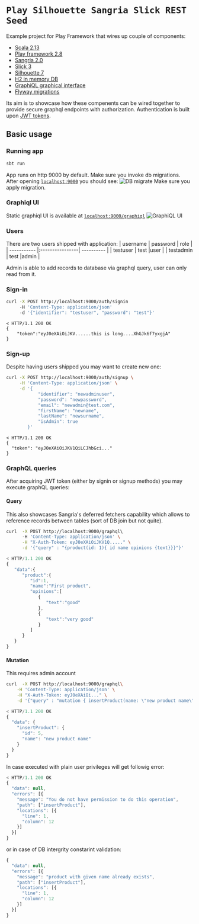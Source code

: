 # `Play Silhouette Sangria Slick REST Seed` 

Example project for Play Framework that wires up couple of components:

* [Scala 2.13](https://www.scala-lang.org/)
* [Play framework 2.8](https://www.playframework.com/)
* [Sangria 2.0](https://sangria-graphql.org/)
* [Slick 3](http://scala-slick.org/)
* [Silhouette 7](https://www.silhouette.rocks/)
* [H2 in memory DB](http://www.h2database.com)
* [GraphiQL graphical interface](https://github.com/graphql/graphiql)
* [Flyway migrations](https://flywaydb.org/)

Its aim is to showcase how these compenents can be wired together to provide secure graphql endpoints with authorization.
Authentication is built upon [JWT tokens](http://jwt.io).

## Basic usage
### Running app
```bash
sbt run
```
App runs on http 9000 by default.
Make sure you invoke db migrations.
After opening [`localhost:9000`](http://localhost:9000) you should see:
![DB migrate](https://i.imgur.com/BptHlxS.png)
Make sure you apply migration.

### Graphiql UI
Static graphiql UI is available at [`localhost:9000/graphiql`](http://localhost:9000/graphiql)
![GraphiQL UI](https://i.imgur.com/wGND90Q.png)


### Users
There are two users shipped with application:
| username    | password        | role       |
| ----------- |:----------------| ---------- |
| testuser    | test            |user        |
| testadmin   | test            |admin       |

Admin is able to add records to database via graphql query, user can only read from it.



### Sign-in

```bash
curl -X POST http://localhost:9000/auth/signin 
     -H 'Content-Type: application/json' 
     -d '{"identifier": "testuser", "password": "test"}' 
```

```
< HTTP/1.1 200 OK
{
    "token":"eyJ0eXAiOiJKV......this is long....XhGJk6f7yxgjA"
}   
```

### Sign-up
Despite having users shipped you may want to create new one:
```bash
curl -X POST http://localhost:9000/auth/signup \
     -H 'Content-Type: application/json' \
     -d '{
            "identifier": "newadminuser", 
            "password": "newpassword",
            "email": "newadmin@test.com", 
            "firstName": "newname", 
            "lastName": "newsurname", 
            "isAdmin": true
        }'
```

```
< HTTP/1.1 200 OK
{
  "token": "eyJ0eXAiOiJKV1QiLCJhbGci..."
}
```


### GraphQL queries

After acquiring JWT token (either by signin or signup methods) you may execute graphQL queries:

#### Query
This also showcases Sangria's deferred fetchers capability which allows to reference records between tables (sort of DB join but not quite).

```bash
curl  -X POST http://localhost:9000/graphql\                                                                                                                              
      -H 'Content-Type: application/json' \
      -H "X-Auth-Token: eyJ0eXAiOiJKV1Q....." \
      -d '{"query" : "{product(id: 1){ id name opinions {text}}}"}'
```

```javascript
< HTTP/1.1 200 OK
{
   "data":{
      "product":{
         "id":1,
         "name":"First product",
         "opinions":[
            {
               "text":"good"
            },
            {
               "text":"very good"
            }
         ]
      }
   }
}
```

#### Mutation
This requires admin account 
```bash
curl  -X POST http://localhost:9000/graphql\
    -H 'Content-Type: application/json' \
    -H "X-Auth-Token: eyJ0eXAiOi..." \
    -d '{"query" : "mutation { insertProduct(name: \"new product name\"){ id name}}"}'
```

```javascript
< HTTP/1.1 200 OK
{
  "data": {
    "insertProduct": {
      "id": 5,
      "name": "new product name"
    }
  }
}
```
In case executed with plain user privileges will get followig error:
```javascript
< HTTP/1.1 200 OK
{
  "data": null,
  "errors": [{
    "message": "You do not have permission to do this operation",
    "path": ["insertProduct"],
    "locations": [{
      "line": 1,
      "column": 12
    }]
  }]
}
```
or in case of DB intergrity constarint validation:
```javascript
{
  "data": null,
  "errors": [{
    "message": "product with given name already exists",
    "path": ["insertProduct"],
    "locations": [{
      "line": 1,
      "column": 12
    }]
  }]
}
```

